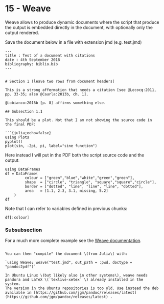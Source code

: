 # 15 - Weave

Weave allows to produce dynamic documents where the script that produce the output is embedded directly in the document, with optionally only the output rendered.

Save the document below in a file with extension jmd \(e.g. test.jmd\)

```text
---
title : Test of a document with citations
date : 4th September 2018
bibliography: biblio.bib
---
​

# Section 1 (leave two rows from document headers)
​
This is a strong affermation that needs a citation [see @Lecocq:2011, pp. 33-35; also @Caurla:2013b, ch. 1].
​
@Lobianco:2016b [p. 8] affirms something else.

## Subsection 1.1
​
This should be a plot. Not that I am not showing the source code in the final PDF:

```{julia;echo=false}
using Plots
pyplot()
plot(sin, -2pi, pi, label="sine function")
```
Here instead I will put in the PDF both the script source code and the output:

```{julia;}
using DataFrames
df = DataFrame(
         colour = ["green","blue","white","green","green"],
         shape  = ["circle", "triangle", "square","square","circle"],
         border = ["dotted", "line", "line", "line", "dotted"],
         area   = [1.1, 2.3, 3.1, missing, 5.2]
    )
df
```

Note that I can refer to variables defined in previous chunks:

```{julia;}
df[:colour]
```

### Subsubsection

For a much more complete example see the [Weave documentation](http://weavejl.mpastell.com/stable/).
```

You can then "compile" the document \(from Julia\) with:

`using Weave; weave("test.jmd", out_path = :pwd, doctype = "pandoc2pdf")`

In Ubuntu Linux \(but likely also in other systems\), weave needs pandora and LaTeX \(`texlive-xetex` \) already installed in the system.  
The version in the Ubuntu repositories is too old. Use instead the deb available in [https://github.com/jgm/pandoc/releases/latest](https://github.com/jgm/pandoc/releases/latest) .



